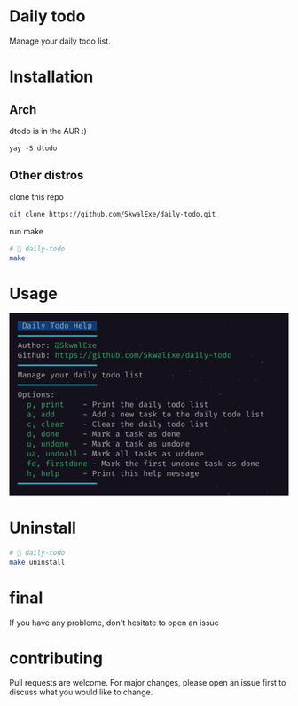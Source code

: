 # Daily todo
Manage your daily todo list.
# Installation
## Arch
dtodo is in the AUR :)
```
yay -S dtodo
```
## Other distros
clone this repo
```bash
git clone https://github.com/SkwalExe/daily-todo.git
```
run make
```bash
# 📂 daily-todo
make
```
# Usage
![usage](usage.png)
# Uninstall
```bash
# 📂 daily-todo
make uninstall
```

# final
If you have any probleme, don't hesitate to open an issue
# contributing
Pull requests are welcome. For major changes, please open an issue first to discuss what you would like to change.